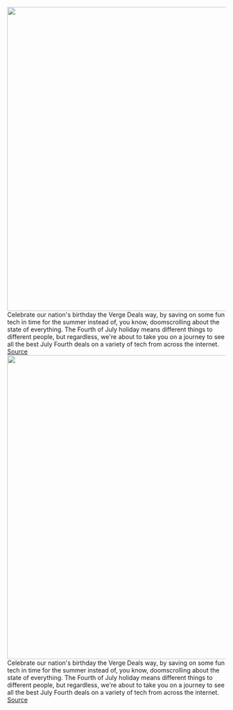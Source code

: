 <img src='https://cdn.vox-cdn.com/thumbor/PLXypjrD4c_gHC7dBmqCq-DnxVY=/0x0:2040x1360/1200x800/filters:focal(899x1034:1225x1360)/cdn.vox-cdn.com/uploads/chorus_image/image/71030021/akrales_220620_5303_0101.0.jpg' width='700px' /><br/>
Celebrate our nation's birthday the Verge Deals way, by saving on some fun tech in time for the summer instead of, you know, doomscrolling about the state of everything. The Fourth of July holiday means different things to different people, but regardless, we're about to take you on a journey to see all the best July Fourth deals on a variety of tech from across the internet.
<a href='https://www.theverge.com/23186573/best-july-4th-sales-2022-tech-deals-macbook-air-sale'> Source <a/><img src='https://cdn.vox-cdn.com/thumbor/PLXypjrD4c_gHC7dBmqCq-DnxVY=/0x0:2040x1360/1200x800/filters:focal(899x1034:1225x1360)/cdn.vox-cdn.com/uploads/chorus_image/image/71030021/akrales_220620_5303_0101.0.jpg' width='700px' /><br/>
Celebrate our nation's birthday the Verge Deals way, by saving on some fun tech in time for the summer instead of, you know, doomscrolling about the state of everything. The Fourth of July holiday means different things to different people, but regardless, we're about to take you on a journey to see all the best July Fourth deals on a variety of tech from across the internet.
<a href='https://www.theverge.com/23186573/best-july-4th-sales-2022-tech-deals-macbook-air-sale'> Source <a/>